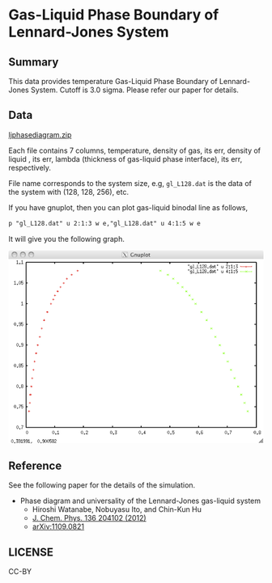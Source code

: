 # Gas-Liquid Phase Boundary of Lennard-Jones System

## Summary

This data provides temperature Gas-Liquid Phase Boundary of Lennard-Jones System. Cutoff is 3.0 sigma. Please refer our paper for details.

## Data

[ljphasediagram.zip](ljphasediagram.zip)

Each file contains 7 columns, temperature, density of gas, its err, density of liquid , its err, lambda (thickness of gas-liquid phase interface), its err, respectively.

File name corresponds to the system size, e.g, `gl_L128.dat` is the data of the system with (128, 128, 256), etc.

If you have gnuplot, then you can plot gas-liquid binodal line as follows,

```txt
p "gl_L128.dat" u 2:1:3 w e,"gl_L128.dat" u 4:1:5 w e
```

It will give you the following graph.

![ljphasediagram.png](ljphasediagram.png)

## Reference

See the following paper for the details of the simulation.

* Phase diagram and universality of the Lennard-Jones gas-liquid system
    * Hiroshi Watanabe, Nobuyasu Ito, and Chin-Kun Hu
    * [J. Chem. Phys. 136 204102 (2012)](https://doi.org/10.1063/1.4720089)
    * [arXiv:1109.0821](https://arxiv.org/abs/1109.0821)

## LICENSE

CC-BY
